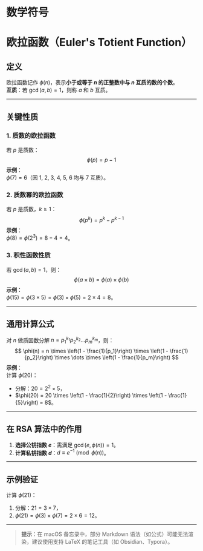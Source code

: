 # 数学符号

# 欧拉函数（Euler's Totient Function）

## 定义
欧拉函数记作 $\phi(n)$，表示**小于或等于 $n$ 的正整数中与 $n$ 互质的数的个数**。  
**互质**：若 $\gcd(a, b) = 1$，则称 $a$ 和 $b$ 互质。

---

## 关键性质
### 1. 质数的欧拉函数
若 $p$ 是质数：
$$
\phi(p) = p - 1
$$
**示例**：  
$\phi(7) = 6$（因 1, 2, 3, 4, 5, 6 均与 7 互质）。

### 2. 质数幂的欧拉函数
若 $p$ 是质数，$k \geq 1$：
$$
\phi(p^k) = p^k - p^{k-1}
$$
**示例**：  
$\phi(8) = \phi(2^3) = 8 - 4 = 4$。

### 3. 积性函数性质
若 $\gcd(a, b) = 1$，则：
$$
\phi(a \times b) = \phi(a) \times \phi(b)
$$
**示例**：  
$\phi(15) = \phi(3 \times 5) = \phi(3) \times \phi(5) = 2 \times 4 = 8$。

---

## 通用计算公式
对 $n$ 做质因数分解 $n = p_1^{k_1} p_2^{k_2} \dots p_m^{k_m}$，则：
$$
\phi(n) = n \times \left(1 - \frac{1}{p_1}\right) \times \left(1 - \frac{1}{p_2}\right) \times \dots \times \left(1 - \frac{1}{p_m}\right)
$$
**示例**：  
计算 $\phi(20)$：
- 分解：$20 = 2^2 \times 5$，
- $\phi(20) = 20 \times \left(1 - \frac{1}{2}\right) \times \left(1 - \frac{1}{5}\right) = 8$。

---

## 在 RSA 算法中的作用
1. **选择公钥指数 $e$**：需满足 $\gcd(e, \phi(n)) = 1$。
2. **计算私钥指数 $d$**：$d \equiv e^{-1} \pmod{\phi(n)}$。

---

## 示例验证
计算 $\phi(21)$：
1. 分解：$21 = 3 \times 7$，
2. $\phi(21) = \phi(3) \times \phi(7) = 2 \times 6 = 12$。

---

> **提示**：在 macOS 备忘录中，部分 Markdown 语法（如公式）可能无法渲染，建议使用支持 LaTeX 的笔记工具（如 Obsidian、Typora）。
